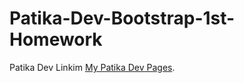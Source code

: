 # Patika-Dev-Bootstrap-1st-Homework
Patika Dev Linkim [My Patika Dev Pages](https://app.patika.dev/abaskan).
